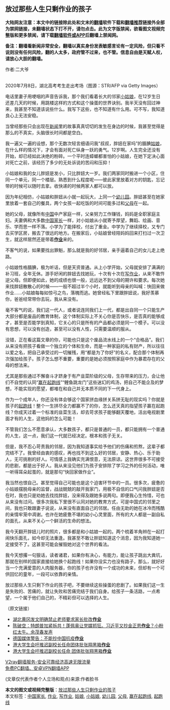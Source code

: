  <h2>放过那些人生只剩作业的孩子</h2> <p class="notice"><b>大陆网友注意：本文中的链接除此处和文末的<a href="https://github.com/bannedbook/fanqiang" >翻墙</a>软件下载和<a href="https://github.com/killgcd/justmysocks/blob/master/README.md">翻墙推荐</a>链接外全部为禁网链接，未翻墙状态下打不开，请勿点击。此为文字版禁闻，欲看图文视频完整版和更多禁闻，请下载<a href="https://github.com/bannedbook/fanqiang">翻墙软件或APP</a>后翻墙上禁闻网。</p><p>备注：翻墙看新闻非常安全，翻墙以真实身份发表敏感言论有一定风险，但只看不说则没有任何风险，翻的人太多，政府管不过来，也不管。信息自由是天赋人权，请放心大胆的翻墙。</b></p>  <div class="entry"> <p>作者:二大爷</p> <p><br /> 2020年7月8日，湖北高考考生走出考场（图源：STR/AFP via Getty Images） </p> <p> 电话里妻子用哽咽的声音告诉我，那个我们看着长大的邻家<a href="https://www.bannedbook.org/bnews/tag/%e5%b0%8f%e5%a7%91%e5%a8%98/" class="st_tag internal_tag" rel="tag" title="标签 小姑娘 下的日志">小姑娘</a>，在12岁生日还差几天的时候，用跳楼这样的方式和这个操蛋的世界诀别。我半天没有回过神来，我甚至不知道该说些什么。我写下这些，也不知道有什么用。可不写，我知道良心上无法安稳。 </p> <p>当曾经那些只会出现在<span class='wp_keywordlink_affiliate'><a href="https://www.bannedbook.org/" title="新闻">新闻</a></span>里的故事真真切切的发生在身边的时候，我甚至觉得是那么的不真实，头脑很长时间都是空白。 </p> <p>我一遍又一遍的设想，那个无数次轻言细语问我“叔叔，胖妞在家吗”的腼腆<a href="https://www.bannedbook.org/bnews/tag/%e5%a7%91%e5%a8%98/" class="st_tag internal_tag" rel="tag" title="标签 姑娘 下的日志">姑娘</a>，在什么样的情况下，才会有面对死亡纵身一跃的勇气。12岁啊。人生完全还没有开始，却已经如此决绝的粉碎。一个平时连蟑螂都害怕的小姑娘，在她下定决心面对死亡之前，该经历了多少的无处诉说的苦闷和压抑！ </p>  <p>小姑娘和我的女儿胖妞是发小，只比胖妞大一岁。我们两家同时搬进一个小区，住同一个单元，同一个楼层。熟悉到什么程度呢&mdash;&mdash;彼此家里放着对方的钥匙，忘记带的时候可以随时去拿。收快递的时候两家人都可以放。 </p> <p>因为年纪相仿，小姑娘和胖妞从小就一起玩大，上同一个<a href="https://www.bannedbook.org/bnews/tag/%e5%b9%bc%e5%84%bf%e5%9b%ad/" class="st_tag internal_tag" rel="tag" title="标签 幼儿园 下的日志">幼儿园</a>。胖妞甚至在她家里放着一套自己的餐具，两个女孩一起吃饭的时间可能多过和<a href="https://www.bannedbook.org/bnews/tag/%e7%88%b6%e6%af%8d/" class="st_tag internal_tag" rel="tag" title="标签 父母 下的日志">父母</a>在一起。 </p> <p>她的父母，就像所有<span class='wp_keywordlink_affiliate'><a href="https://www.bannedbook.org/" title="中国" target="_blank">中国</a></span>中产家庭一样，父亲努力工作赚钱，妈妈是全职家庭主妇。夫妻俩和大多数<a href="https://www.bannedbook.org/bnews/tag/%E4%B8%AD%E5%9B%BD%E5%AE%B6%E9%95%BF/" class="st_tag internal_tag" rel="tag" title="标签 中国家长 下的日志">中国家长</a>一样，对小姑娘从小就寄予厚望，舞蹈、绘画、音乐、学而思一样不落。小学为了能择校，付出了重金。中学为了继续择校，又专门去买学区房，搬去了很远的地方。在搬家后，小姑娘曾经陪妈妈回来打扫过一次卫生，就这样居然还是带着<strong><a href="https://www.bannedbook.org/bnews/tag/%E4%BD%9C%E4%B8%9A/" class="st_tag internal_tag" rel="tag" title="标签 作业 下的日志">作业</a></strong>来的。 </p> <p>不客气的说，如果要找出罪魁，那么就是我的好邻居，亲手逼着自己的女儿走上绝路。 </p> <p>小姑娘性格腼腆，极为听话，但是天资普通。从上小学开始，父母就安排了满满的补习班，全年无休。游手好闲的胖妞去找她玩，十次有十次在<a href="https://www.bannedbook.org/bnews/tag/%E5%86%99%E4%BD%9C%E4%B8%9A/" class="st_tag internal_tag" rel="tag" title="标签 写作业 下的日志">写作业</a>，从来不敢忤逆父母。但即便如此，她的成绩也很一般，远远达不到父母的期许和要求。每次她来找胖妞散散心的时候&mdash;&mdash;一般不超过半个小时，就能听到母亲的叫喊：快回来做作业&hellip;&hellip;小姑娘每每如惊弓之鸟，落魄而逃。她曾经私下里跟胖妞说，我好羡慕你，爸爸经常带你去玩，我从来没有。 </p>  <p>毫不客气的说，我们这一代人，或者说连同我们上一代，都是出自同一个只能生产大部分都是废品的教育体制，这个体制实际上不关心你是否快乐，是否真的能够成才，甚至是否能学到真知，它关心的只是所有的产品都必须是同一个模子。可以没有思想，可以没有创造，甚至可以没有人性，只需要温顺的服从。 </p> <p>没错，正在看这篇文章的你，可能也只是这个废品流水线上的一个“合格品”。我们从来没有把孩子看做一个独立的个体和生命，而是一种家庭的私有财产，所以往往以爱之名，把自己承受过的一切摧残，用“都是为了你好”的名义，配合那个体制再次强加给孩子。孩子怎么想不重要，重要的是她必须按照家庭中作为暴君存在的父母的想法来。 </p> <p>尤其是那些通过不懈奋斗才跻身于有产韭菜阶级的父母，生存带来的压力，会让他们不自觉的认同“<a href="https://www.bannedbook.org/bnews/tag/%E8%B5%A2%E5%9C%A8%E8%B5%B7%E8%B7%91%E7%BA%BF/" class="st_tag internal_tag" rel="tag" title="标签 赢在起跑线 下的日志">赢在起跑线</a>”“鲤鱼跳龙门”这些迷幻的鸡汤，把自己不能企及的梦想，不能实现的愿望，都堆在和自己并无本质不同的下一代身上。 </p> <p>作为一个成年人，你还没有体会够这个国家拼血缘拼关系拼无耻的现实吗？你就是孩子的<a href="https://www.bannedbook.org/bnews/tag/%E8%B5%B7%E8%B7%91%E7%BA%BF/" class="st_tag internal_tag" rel="tag" title="标签 起跑线 下的日志">起跑线</a>！整个一生拼尽全力都赢不了的你，怎么还天真的指望孩子赢在起跑线？你成天过着一个标准的韭菜生活，却去苛求孩子能够翻天覆地，活出电视剧里面才有的人生，这他妈的怎么可能！ </p> <p>不管我们怎么不愿意承认，大多数孩子，都只是普通的一员，都只能拥有一个普通的人生，这一点，我们这一代就已经决定。根本和孩子无关。 </p>  <p>但是，我不忍心苛责我的邻居，因为我知道事实给予他们的伤痛和煎熬，这辈子都完结不了。我曾经由衷的感叹，再也找不到这么好的邻居，安静、热心、乐于助人，无可挑剔的好人。可情感上我确实充满恨意，无法原谅。这世界很多不可接受的悲剧，都是出于好人。我从来没见他们为孩子安排除了学习之外的任何活动，唯一听得耳朵起茧的，就是那句“快回家做作业”。 </p> <p>我当然也恨自己。甚至觉得自己可能也是这个迫害环节中的一员。很多次，疲惫的小姑娘摆脱母亲的监督，战战兢兢的敲开我家门，用极不自信的口气问我胖妞是否在时，我也只是劝她去找找胖妞，没来得及跟她多说两句。即便我心生怜惜，可也从来没有过问。很多次我私下里很不认同对她的教育方式，可是中国式的邻里之间，我也只敢跟妻子说说，从来没有直面自己的邻居。任由无助的她在冰冷而残酷的亲情牢笼中凋谢。也许在她疲惫不堪的幼小心灵里面，所有的大人都是一副自私的面孔，从来不关心一个鲜活的生命的想法。 </p> <p>我今天翻开胖妞儿时的照片，很多都是和小姑娘一起的。两个梳着羊角辫在一起打闹快乐面孔，如今却无法重逢。我甚至不敢让胖妞知道这个消息，因为我知道她一定接受不了。这甚至可能会摧毁她对这个世界的看法。 </p> <p>我今天想撂一句狠话，读者诸君，如果你有决心，有能力，能让孩子跳出大粪坑，那就在别样的国家直接给她换个起跑线！如果你没实力也没有路子，那么，就好好当一个充满爱意的人肉服务器，你的孩子也许没有一个成功的未来，但却有一个可供回忆的童年，一段可以依靠的亲情。 </p> <p>放过那些人生只剩下作业的孩子吧，不要继续这些操蛋的悲剧了。如果我们这一生是失败的、苦痛的，就让失败和苦痛完结于我们自身。给孩子一条活路，一点希望，一个属于他们自己的，不精彩但可以选择的人生。 </p>  <p>（原文链接） </p> <ul class='op-related-articles' title='相关阅读'> <li><a href='https://www.bannedbook.org/bnews/baitai/20201119/1433609.html' target='_blank'>湖北黄冈发文明确禁止老师要求家长批改<b>作业</b></a></li> <li><a href='https://www.bannedbook.org/bnews/cbnews/20201118/1433064.html' target='_blank'>陈破空：特朗普加紧拆共！蓬佩奥让党媒抓狂。习近平又抄金正恩<b>作业</b>？小粉红太牛。余茂春发声</a></li> <li><a href='https://www.bannedbook.org/bnews/headline/20201117/1432120.html' target='_blank'>德国媒体警告：不能抄中国抗疫<b>作业</b></a></li> <li><a href='https://www.bannedbook.org/bnews/baitai/20201026/1420596.html' target='_blank'>港大学生会吁推迟副校长任命团体批张翔黑箱<b>作业</b></a></li> <li><a href='https://www.bannedbook.org/bnews/headline/20201026/1420530.html' target='_blank'>港大学生会吁推迟副校长任命 团体批张翔黑箱<b>作业</b></a></li> </ul> <p class="texttj"> <a href="https://www.bannedbook.org/forum23/topic22702.html" target="_blank">V2ray翻墙服务-安全可靠经济高速无限流量</a><br/> <a href="https://github.com/bannedbook/fanqiang/wiki/%E7%A6%81%E9%97%BB%E7%BD%91%E5%AE%89%E5%8D%93%E7%BF%BB%E5%A2%99%E6%96%B0%E9%97%BBAPP" target="_blank">免费PC翻墙、安卓VPN翻墙APP</a></p><p> (文章仅代表作者个人立场和观点)来源:作者脸书</p><a name='sharetosocial'></a>       <div><b>本文的图文或视频完整版</b>：<a href='https://www.bannedbook.org/bnews/comments/20201123/1435474.html'>放过那些人生只剩作业的孩子</a></div>  </div><!--END ENTRY--> <div class="postfooter"> <div>本文标签：<a href="https://www.bannedbook.org/bnews/tag/%E4%B8%AD%E5%9B%BD%E5%AE%B6%E9%95%BF/" rel="tag">中国家长</a>, <a href="https://www.bannedbook.org/bnews/tag/%E4%BD%9C%E4%B8%9A/" rel="tag">作业</a>, <a href="https://www.bannedbook.org/bnews/tag/%E5%86%99%E4%BD%9C%E4%B8%9A/" rel="tag">写作业</a>, <a href="https://www.bannedbook.org/bnews/tag/%e5%a7%91%e5%a8%98/" rel="tag">姑娘</a>, <a href="https://www.bannedbook.org/bnews/tag/%e5%b0%8f%e5%a7%91%e5%a8%98/" rel="tag">小姑娘</a>, <a href="https://www.bannedbook.org/bnews/tag/%e5%b9%bc%e5%84%bf%e5%9b%ad/" rel="tag">幼儿园</a>, <a href="https://www.bannedbook.org/bnews/tag/%e7%88%b6%e6%af%8d/" rel="tag">父母</a>, <a href="https://www.bannedbook.org/bnews/tag/%E8%B5%A2%E5%9C%A8%E8%B5%B7%E8%B7%91%E7%BA%BF/" rel="tag">赢在起跑线</a>, <a href="https://www.bannedbook.org/bnews/tag/%E8%B5%B7%E8%B7%91%E7%BA%BF/" rel="tag">起跑线</a></div>  </div><!--END POSTFOOTER--> 